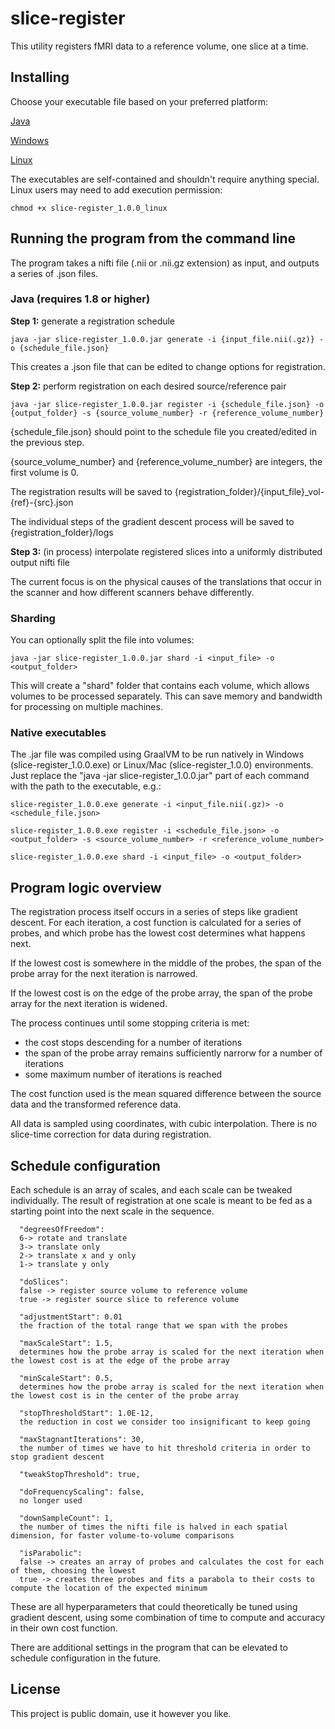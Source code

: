 # slice-register

This utility registers fMRI data to a reference volume, one slice at a time.

## Installing

Choose your executable file based on your preferred platform:

[Java](https://gitlab.com/geoffmay/slice-register/-/raw/main/java/slice-register_1.0.0.jar?inline=false)

[Windows](https://gitlab.com/geoffmay/slice-register/-/raw/main/java/slice-register_1.0.0.exe?inline=false)

[Linux](https://gitlab.com/geoffmay/slice-register/-/raw/main/java/slice-register_1.0.0_linux?inline=false)

The executables are self-contained and shouldn't require anything special. Linux users may need to add execution permission:

`chmod +x slice-register_1.0.0_linux`

## Running the program from the command line

The program takes a nifti file (.nii or .nii.gz extension) as input, and outputs a series of .json files.

### Java (requires 1.8 or higher)

<b>Step 1:</b> generate a registration schedule

`java -jar slice-register_1.0.0.jar generate -i {input_file.nii(.gz)} -o {schedule_file.json}`

This creates a .json file that can be edited to change options for registration.

<b>Step 2:</b> perform registration on each desired source/reference pair

`java -jar slice-register_1.0.0.jar register -i {schedule_file.json} -o {output_folder} -s {source_volume_number} -r {reference_volume_number}`

{schedule_file.json} should point to the schedule file you created/edited in the previous step.

{source_volume_number} and {reference_volume_number} are integers, the first volume is 0.

The registration results will be saved to {registration_folder}/{input_file}_vol-{ref}-{src}.json

The individual steps of the gradient descent process will be saved to {registration_folder}/logs

<b>Step 3:</b> (in process) interpolate registered slices into a uniformly distributed output nifti file

The current focus is on the physical causes of the translations that occur in the scanner and how different scanners behave differently.


### Sharding

You can optionally split the file into volumes:

`java -jar slice-register_1.0.0.jar shard -i <input_file> -o <output_folder>`

This will create a "shard" folder that contains each volume, which allows volumes to be processed separately. This can save memory and bandwidth for processing on multiple machines.


### Native executables

The .jar file was compiled using GraalVM to be run natively in Windows (slice-register_1.0.0.exe) or Linux/Mac (slice-register_1.0.0) environments. Just replace the "java -jar slice-register_1.0.0.jar" part of each command with the path to the executable, e.g.:

`slice-register_1.0.0.exe generate -i <input_file.nii(.gz)> -o <schedule_file.json>`

`slice-register_1.0.0.exe register -i <schedule_file.json> -o <output_folder> -s <source_volume_number> -r <reference_volume_number>`

`slice-register_1.0.0.exe shard -i <input_file> -o <output_folder>`


## Program logic overview

The registration process itself occurs in a series of steps like gradient descent. For each iteration, a cost function is calculated for a series of probes, and which probe has the lowest cost determines what happens next.

If the lowest cost is somewhere in the middle of the probes, the span of the probe array for the next iteration is narrowed.

If the lowest cost is on the edge of the probe array, the span of the probe array for the next iteration is widened.

The process continues until some stopping criteria is met:
- the cost stops descending for a number of iterations
- the span of the probe array remains sufficiently narrorw for a number of iterations
- some maximum number of iterations is reached

The cost function used is the mean squared difference between the source data and the transformed reference data.

All data is sampled using coordinates, with cubic interpolation. There is no slice-time correction for data during registration.


## Schedule configuration

Each schedule is an array of scales, and each scale can be tweaked individually. The result of registration at one scale is meant to be fed as a starting point into the next scale in the sequence.

      "degreesOfFreedom":  
      6-> rotate and translate 
      3-> translate only
      2-> translate x and y only
      1-> translate y only

      "doSlices": 
      false -> register source volume to reference volume
      true -> register source slice to reference volume

      "adjustmentStart": 0.01
      the fraction of the total range that we span with the probes
      
      "maxScaleStart": 1.5,
      determines how the probe array is scaled for the next iteration when the lowest cost is at the edge of the probe array
      
      "minScaleStart": 0.5,
      determines how the probe array is scaled for the next iteration when the lowest cost is in the center of the probe array
      
      "stopThresholdStart": 1.0E-12,
      the reduction in cost we consider too insignificant to keep going

      "maxStagnantIterations": 30,
      the number of times we have to hit threshold criteria in order to stop gradient descent
      
      "tweakStopThreshold": true,
      
      "doFrequencyScaling": false,
      no longer used
      
      "downSampleCount": 1,
      the number of times the nifti file is halved in each spatial dimension, for faster volume-to-volume comparisons
      
      "isParabolic":  
      false -> creates an array of probes and calculates the cost for each of them, choosing the lowest
      true -> creates three probes and fits a parabola to their costs to compute the location of the expected minimum

These are all hyperparameters that could theoretically be tuned using gradient descent, using some combination of time to compute and accuracy in their own cost function.

There are additional settings in the program that can be elevated to schedule configuration in the future.

## License
This project is public domain, use it however you like.
